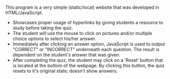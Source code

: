 This program is a very simple (static/local) website that was developed in HTML/JavaScript.

- Showcases proper usage of hyperlinks by giving students a resource to study before taking the quiz.
- The student will use the mouse to click on pictures and/or multiple choice options to select his/her answer.
- Immediately after clicking an answer option, JavaScript is used to output "CORRECT" or "INCORRECT" underneath each question. The result is dependent on the student's answer that was given.
- After completing the quiz, the student may click on a 'Reset' button that is located at the bottom of the webpage. By clicking this button, the quiz resets to it's original state; doesn't show answers.
